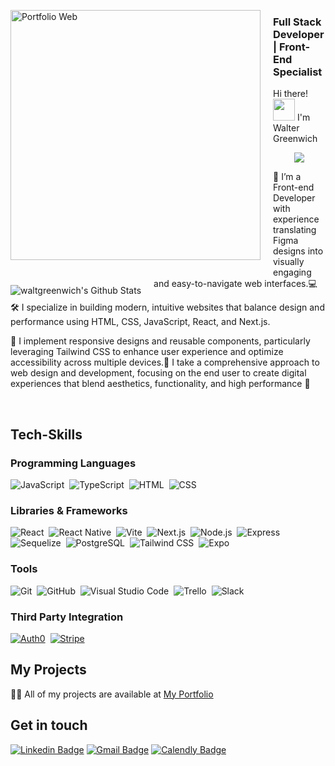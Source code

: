 <a href="https://portafolio-waltergreenwich.netlify.app"><img align="left" src="https://github.com/WaltGreenwich/WaltGreenwich/blob/main/Fondo%20WG.png" alt="Portfolio Web"  style="margin-right:20px; margin-bottom:20px;" width="400px"/></a>
### Full Stack Developer |  Front-End Specialist

<p align="left">Hi there! <img src="https://media.giphy.com/media/hvRJCLFzcasrR4ia7z/giphy.gif" width="35"> I'm Walter Greenwich</p> 
<p align="center"><img src="https://readme-typing-svg.herokuapp.com?font=Time+New+Roman&color=%DD4B39&size=25&center=true&vCenter=true&width=600&height=100&lines=I+am+a+Full+Stack+Developer,;I+am+a+UX/UI+Designer,;Welcome+to+my+Github"></p>

<img align="left" style="margin-right:20px;margin-top:20px;" alt="waltgreenwich's Github Stats" src="https://github-readme-stats.vercel.app/api/top-langs/?username=waltgreenwich&layout=compact&hide=jupyter%20notebook&theme=dark&hide_border=true" />

<p>🚀 I’m a Front-end Developer with experience translating Figma designs into visually engaging and easy-to-navigate web interfaces.💻
  
🛠️ I specialize in building modern, intuitive websites that balance design and performance using HTML, CSS, JavaScript, React, and Next.js. 

🎨 I implement responsive designs and reusable components, particularly leveraging Tailwind CSS to enhance user experience and optimize accessibility across multiple devices.📱 I take a comprehensive approach to web design and development, focusing on the end user to create digital experiences that blend aesthetics, functionality, and high performance 🚀</p>


</br>


  
 ## Tech-Skills
### Programming Languages
![JavaScript](https://img.shields.io/badge/-JavaScript-05122A?style=flat&logo=javascript)&nbsp;
![TypeScript](https://img.shields.io/badge/-TypeScript-05122A?style=flat&logo=typescript)&nbsp;
![HTML](https://img.shields.io/badge/-HTML-05122A?style=flat&logo=HTML5)&nbsp;
![CSS](https://img.shields.io/badge/-CSS-05122A?style=flat&logo=CSS3&logoColor=1572B6)&nbsp;

### Libraries & Frameworks
![React](https://img.shields.io/badge/-React-05122A?style=flat&logo=react)&nbsp;
![React Native](https://img.shields.io/badge/React_Native-05122A?style=flat&logo=react&logoColor=61DAFB)&nbsp;
![Vite](https://img.shields.io/badge/-Vite-05122A?style=flat&logo=vite&logoColor=FFD62E)&nbsp;
![Next.js](https://img.shields.io/badge/-Next.js-05122A?style=flat&logo=next.js)&nbsp;
![Node.js](https://img.shields.io/badge/-Node.js-05122A?style=flat&logo=node.js)&nbsp;
![Express](https://img.shields.io/badge/-Express-05122A?style=flat&logo=express)&nbsp;
![Sequelize](https://img.shields.io/badge/-Sequelize-05122A?style=flat&logo=sequelize)&nbsp;
![PostgreSQL](https://img.shields.io/badge/-PostgreSQL-05122A?style=flat&logo=postgresql&logoColor=white)&nbsp;
![Tailwind CSS](https://img.shields.io/badge/-Tailwind%20CSS-05122A?style=flat&logo=tailwind-css)&nbsp;
![Expo](https://img.shields.io/badge/Expo-05122A?style=flat&logo=expo&logoColor=white)&nbsp;

### Tools
![Git](https://img.shields.io/badge/-Git-05122A?style=flat&logo=git)&nbsp;
![GitHub](https://img.shields.io/badge/-GitHub-05122A?style=flat&logo=github)&nbsp;
![Visual Studio Code](https://img.shields.io/badge/-Visual%20Studio%20Code-05122A?style=flat&logo=visual-studio-code&logoColor=007ACC)&nbsp;
![Trello](https://img.shields.io/badge/Trello-05122A?style=flat&logo=trello&logoColor=white)&nbsp;
![Slack](https://img.shields.io/badge/Slack-05122A?style=flat&logo=slack&logoColor=white)&nbsp;

### Third Party Integration
[![Auth0](https://img.shields.io/badge/-Auth0-05122A?style=flat&logo=auth0&logoColor=EB5424)](https://auth0.com/)&nbsp;
[![Stripe](https://img.shields.io/badge/Stripe-05122A?style=flat&logo=Stripe&logoColor=white)](https://stripe.com/)&nbsp;

## My Projects
👨‍💻 All of my projects are available at [My Portfolio](https://portafolio-waltergreenwich.netlify.app)

## Get in touch
[![Linkedin Badge](https://img.shields.io/badge/-Linkedin-0A66C2?style=flat&logo=Linkedin&logoColor=white&link=https://www.linkedin.com/in/walter-greenwich-link/)](https://www.linkedin.com/in/walter-greenwich-link/)
[![Gmail Badge](https://img.shields.io/badge/-Gmail-DD4B39?style=flat&logo=Gmail&logoColor=white)](mailto:waltgreenwich.devsec@gmail.com)
[![Calendly Badge](https://img.shields.io/badge/Calendly-006BFF?style=flat&logo=calendly&logoColor=white)](https://calendly.com/walter-greenwich)

<!--   <p align="left"> <img src="https://komarev.com/ghpvc/?username=waltgreenwich&label=Profile%20views&color=0e75b6&style=flat" alt="waltgreenwich" /> </p>
<div style="display:grid;align-items:center;justify-content:center">
 <img style="height:100%;width:41%;max-width: 100%" src="https://github-readme-stats.vercel.app/api/top-langs?username=waltgreenwich&show_icons=true&theme=tokyonight&locale=en&layout=compact" alt="waltgreenwich" />
<img style="height:100%;width:49%;max-width: 10%" src="https://github-readme-streak-stats.herokuapp.com/?user=waltgreenwich&theme=dark" alt="waltgreenwich" /></div>  -->
